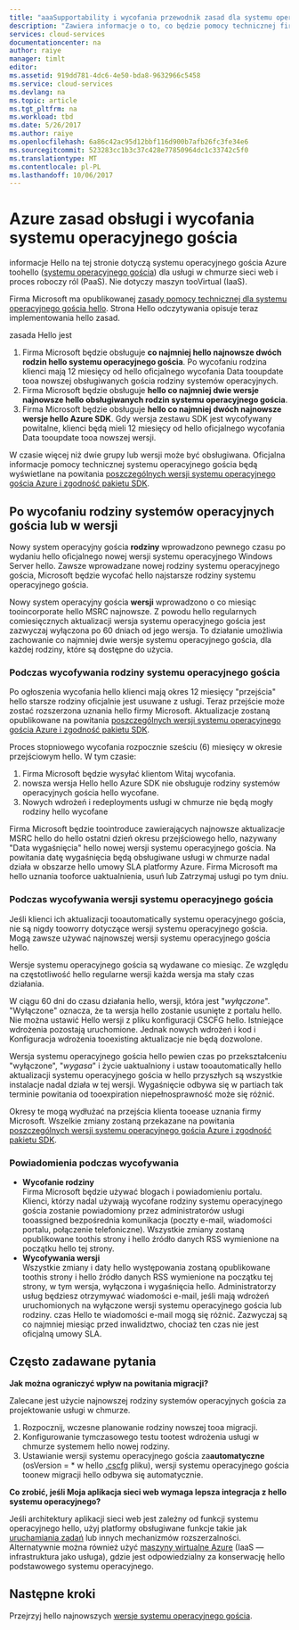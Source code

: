 ```yaml
---
title: "aaaSupportability i wycofania przewodnik zasad dla systemu operacyjnego gościa Azure | Dokumentacja firmy Microsoft"
description: "Zawiera informacje o to, co będzie pomocy technicznej firmy Microsoft w zakresie toohello systemu operacyjnego gościa Azure używany przez usługi w chmurze."
services: cloud-services
documentationcenter: na
author: raiye
manager: timlt
editor: 
ms.assetid: 919dd781-4dc6-4e50-bda8-9632966c5458
ms.service: cloud-services
ms.devlang: na
ms.topic: article
ms.tgt_pltfrm: na
ms.workload: tbd
ms.date: 5/26/2017
ms.author: raiye
ms.openlocfilehash: 6a86c42ac95d12bbf116d900b7afb26fc3fe34e6
ms.sourcegitcommit: 523283cc1b3c37c428e77850964dc1c33742c5f0
ms.translationtype: MT
ms.contentlocale: pl-PL
ms.lasthandoff: 10/06/2017
---
```

# <a name="azure-guest-os-supportability-and-retirement-policy"></a>Azure zasad obsługi i wycofania systemu operacyjnego gościa
informacje Hello na tej stronie dotyczą systemu operacyjnego gościa Azure toohello ([systemu operacyjnego gościa](cloud-services-guestos-update-matrix.md)) dla usługi w chmurze sieci web i proces roboczy ról (PaaS). Nie dotyczy maszyn tooVirtual (IaaS).

Firma Microsoft ma opublikowanej [zasady pomocy technicznej dla systemu operacyjnego gościa hello](http://support.microsoft.com/gp/azure-cloud-lifecycle-faq). Strona Hello odczytywania opisuje teraz implementowania hello zasad.

zasada Hello jest

1. Firma Microsoft będzie obsługuje **co najmniej hello najnowsze dwóch rodzin hello systemu operacyjnego gościa**. Po wycofaniu rodzina klienci mają 12 miesięcy od hello oficjalnego wycofania Data tooupdate tooa nowszej obsługiwanych gościa rodziny systemów operacyjnych.
2. Firma Microsoft będzie obsługuje **hello co najmniej dwie wersje najnowsze hello obsługiwanych rodzin systemu operacyjnego gościa**.
3. Firma Microsoft będzie obsługuje **hello co najmniej dwóch najnowsze wersje hello Azure SDK**. Gdy wersja zestawu SDK jest wycofywany powitalne, klienci będą mieli 12 miesięcy od hello oficjalnego wycofania Data tooupdate tooa nowszej wersji.

W czasie więcej niż dwie grupy lub wersji może być obsługiwana. Oficjalna informacje pomocy technicznej systemu operacyjnego gościa będą wyświetlane na powitania [poszczególnych wersji systemu operacyjnego gościa Azure i zgodność pakietu SDK](cloud-services-guestos-update-matrix.md).

## <a name="when-a-guest-os-family-or-version-is-retired"></a>Po wycofaniu rodziny systemów operacyjnych gościa lub w wersji
Nowy system operacyjny gościa **rodziny** wprowadzono pewnego czasu po wydaniu hello oficjalnego nowej wersji systemu operacyjnego Windows Server hello. Zawsze wprowadzane nowej rodziny systemu operacyjnego gościa, Microsoft będzie wycofać hello najstarsze rodziny systemu operacyjnego gościa.

Nowy system operacyjny gościa **wersji** wprowadzono o co miesiąc tooincorporate hello MSRC najnowsze. Z powodu hello regularnych comiesięcznych aktualizacji wersja systemu operacyjnego gościa jest zazwyczaj wyłączona po 60 dniach od jego wersja. To działanie umożliwia zachowanie co najmniej dwie wersje systemu operacyjnego gościa, dla każdej rodziny, które są dostępne do użycia.

### <a name="process-during-a-guest-os-family-retirement"></a>Podczas wycofywania rodziny systemu operacyjnego gościa
Po ogłoszenia wycofania hello klienci mają okres 12 miesięcy "przejścia" hello starsze rodziny oficjalnie jest usuwane z usługi. Teraz przejście może zostać rozszerzona uznania hello firmy Microsoft. Aktualizacje zostaną opublikowane na powitania [poszczególnych wersji systemu operacyjnego gościa Azure i zgodność pakietu SDK](cloud-services-guestos-update-matrix.md).

Proces stopniowego wycofania rozpocznie sześciu (6) miesięcy w okresie przejściowym hello. W tym czasie:

1. Firma Microsoft będzie wysyłać klientom Witaj wycofania.
2. nowsza wersja Hello hello Azure SDK nie obsługuje rodziny systemów operacyjnych gościa hello wycofane.
3. Nowych wdrożeń i redeployments usługi w chmurze nie będą mogły rodziny hello wycofane

Firma Microsoft będzie toointroduce zawierających najnowsze aktualizacje MSRC hello do hello ostatni dzień okresu przejściowego hello, nazywany "Data wygaśnięcia" hello nowej wersji systemu operacyjnego gościa. Na powitania datę wygaśnięcia będą obsługiwane usługi w chmurze nadal działa w obszarze hello umowy SLA platformy Azure. Firma Microsoft ma hello uznania tooforce uaktualnienia, usuń lub Zatrzymaj usługi po tym dniu.

### <a name="process-during-a-guest-os-version-retirement"></a>Podczas wycofywania wersji systemu operacyjnego gościa
Jeśli klienci ich aktualizacji tooautomatically systemu operacyjnego gościa, nie są nigdy tooworry dotyczące wersji systemu operacyjnego gościa. Mogą zawsze używać najnowszej wersji systemu operacyjnego gościa hello.

Wersje systemu operacyjnego gościa są wydawane co miesiąc. Ze względu na częstotliwość hello regularne wersji każda wersja ma stały czas działania.

W ciągu 60 dni do czasu działania hello, wersji, która jest "*wyłączone*". "Wyłączone" oznacza, że ta wersja hello zostanie usunięte z portalu hello. Nie można ustawić Hello wersji z pliku konfiguracji CSCFG hello. Istniejące wdrożenia pozostają uruchomione. Jednak nowych wdrożeń i kod i Konfiguracja wdrożenia tooexisting aktualizacje nie będą dozwolone.

Wersja systemu operacyjnego gościa hello pewien czas po przekształceniu "wyłączone", "*wygasa*" i życie uaktualniony i ustaw tooautomatically hello aktualizacji systemu operacyjnego gościa w hello przyszłych są wszystkie instalacje nadal działa w tej wersji. Wygaśnięcie odbywa się w partiach tak terminie powitania od tooexpiration niepełnosprawność może się różnić.

Okresy te mogą wydłużać na przejścia klienta tooease uznania firmy Microsoft. Wszelkie zmiany zostaną przekazane na powitania [poszczególnych wersji systemu operacyjnego gościa Azure i zgodność pakietu SDK](cloud-services-guestos-update-matrix.md).

### <a name="notifications-during-retirement"></a>Powiadomienia podczas wycofywania
* **Wycofanie rodziny** <br>Firma Microsoft będzie używać blogach i powiadomieniu portalu. Klienci, którzy nadal używają wycofane rodziny systemu operacyjnego gościa zostanie powiadomiony przez administratorów usługi tooassigned bezpośrednia komunikacja (poczty e-mail, wiadomości portalu, połączenie telefoniczne). Wszystkie zmiany zostaną opublikowane toothis strony i hello źródło danych RSS wymienione na początku hello tej strony.
* **Wycofywania wersji** <br>Wszystkie zmiany i daty hello występowania zostaną opublikowane toothis strony i hello źródło danych RSS wymienione na początku tej strony, w tym wersja, wyłączona i wygaśnięcia hello. Administratorzy usług będziesz otrzymywać wiadomości e-mail, jeśli mają wdrożeń uruchomionych na wyłączone wersji systemu operacyjnego gościa lub rodziny. czas Hello te wiadomości e-mail mogą się różnić. Zazwyczaj są co najmniej miesiąc przed inwalidztwo, chociaż ten czas nie jest oficjalną umowy SLA.

## <a name="frequently-asked-questions"></a>Często zadawane pytania
**Jak można ograniczyć wpływ na powitania migracji?**

Zalecane jest użycie najnowszej rodziny systemów operacyjnych gościa za projektowanie usługi w chmurze.

1. Rozpocznij, wczesne planowanie rodziny nowszej tooa migracji.
2. Konfigurowanie tymczasowego testu tootest wdrożenia usługi w chmurze systemem hello nowej rodziny.
3. Ustawianie wersji systemu operacyjnego gościa za**automatyczne** (osVersion = * w hello [.cscfg](cloud-services-model-and-package.md#cscfg) pliku), wersji systemu operacyjnego gościa toonew migracji hello odbywa się automatycznie.

**Co zrobić, jeśli Moja aplikacja sieci web wymaga lepsza integracja z hello systemu operacyjnego?**

Jeśli architektury aplikacji sieci web jest zależny od funkcji systemu operacyjnego hello, użyj platformy obsługiwane funkcje takie jak [uruchamiania zadań](cloud-services-startup-tasks.md) lub innych mechanizmów rozszerzalności. Alternatywnie można również użyć [maszyny wirtualne Azure](https://azure.microsoft.com/documentation/scenarios/virtual-machines/) (IaaS — infrastruktura jako usługa), gdzie jest odpowiedzialny za konserwację hello podstawowego systemu operacyjnego.

## <a name="next-steps"></a>Następne kroki
Przejrzyj hello najnowszych [wersje systemu operacyjnego gościa](cloud-services-guestos-update-matrix.md).

